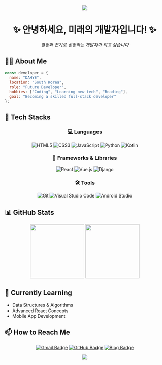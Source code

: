 <div align="center">
    <img src="https://capsule-render.vercel.app/api?type=waving&color=auto&height=200&section=header&text=Welcome%20to%20my%20GitHub!&fontSize=50&fontAlignY=40&animation=twinkling&fontColor=ffffff" />
</div>

<div align="center">
  <h1>✨ 안녕하세요, 미래의 개발자입니다! ✨</h1>
  <p><i>열정과 끈기로 성장하는 개발자가 되고 싶습니다</i></p>
</div>

## 👩‍💻 About Me

```javascript
const developer = {
  name: "DAHYE",
  location: "South Korea",
  role: "Future Developer",
  hobbies: ["Coding", "Learning new tech", "Reading"],
  goal: "Becoming a skilled full-stack developer"
};
```

## 🚀 Tech Stacks

<div align="center">

### 💻 Languages
![HTML5](https://img.shields.io/badge/HTML5-E34F26?style=flat-square&logo=HTML5&logoColor=white)
![CSS3](https://img.shields.io/badge/CSS3-1572B6?style=flat-square&logo=CSS3&logoColor=white)
![JavaScript](https://img.shields.io/badge/Javascript-F7DF1E?style=flat-square&logo=Javascript&logoColor=black)
![Python](https://img.shields.io/badge/Python-3776AB?style=flat-square&logo=Python&logoColor=white)
![Kotlin](https://img.shields.io/badge/Kotlin-7F52FF?style=flat-square&logo=Kotlin&logoColor=white)

### 🔧 Frameworks & Libraries
![React](https://img.shields.io/badge/React-61DAFB?style=flat-square&logo=React&logoColor=black)
![Vue.js](https://img.shields.io/badge/Vue.js-4FC08D?style=flat-square&logo=Vue.js&logoColor=white)
![Django](https://img.shields.io/badge/Django-092E20?style=flat-square&logo=Django&logoColor=white)

### 🛠️ Tools
![Git](https://img.shields.io/badge/Git-F05032?style=flat-square&logo=git&logoColor=white)
![Visual Studio Code](https://img.shields.io/badge/VS%20Code-007ACC?style=flat-square&logo=visual-studio-code&logoColor=white)
![Android Studio](https://img.shields.io/badge/Android%20Studio-3DDC84?style=flat-square&logo=android-studio&logoColor=white)
</div>

## 📊 GitHub Stats

<div align="center">
  <img src="https://github-readme-stats.vercel.app/api?username=yangdahyee&theme=radical&show_icons=true&hide_border=true" height="170" />
  <img src="https://github-readme-stats.vercel.app/api/top-langs/?username=yangdahyee&layout=compact&theme=radical&hide_border=true" height="170" />
</div>

## 🌱 Currently Learning

- Data Structures & Algorithms
- Advanced React Concepts
- Mobile App Development

## 📫 How to Reach Me

<div align="center">
  
[![Gmail Badge](https://img.shields.io/badge/Gmail-EA4335?style=for-the-badge&logo=Gmail&logoColor=white&link=mailto:your.email@gmail.com)](mailto:dahhhy17@gmail.com)
[![GitHub Badge](https://img.shields.io/badge/GitHub-181717?style=for-the-badge&logo=GitHub&logoColor=white&link=https://github.com/yangdahyee)](https://github.com/yangdahyee)
[![Blog Badge](https://img.shields.io/badge/Blog-FF5722?style=for-the-badge&logo=blogger&logoColor=white&link=https://your-blog-url.com)]([https://your-blog-url.com](https://velog.io/@dazxyhhy/posts))
  
</div>

<div align="center">
    <img src="https://capsule-render.vercel.app/api?type=waving&color=auto&height=100&section=footer&animation=twinkling" />
</div>
